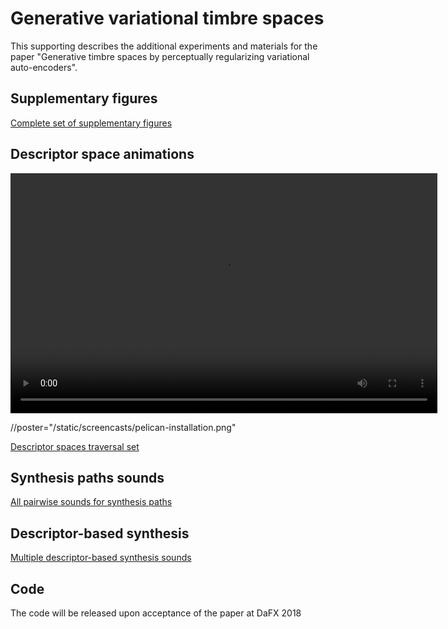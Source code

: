 <script src="http://vjs.zencdn.net/4.0/video.js"></script>

# Generative variational timbre spaces

This supporting describes the additional experiments and materials for the paper "Generative timbre spaces by perceptually regularizing variational auto-encoders".

## Supplementary figures

[Complete set of supplementary figures](figures)

## Descriptor space animations

<video id="pelican-installation" class="video-js vjs-default-skin" controls
preload="auto" width="683" height="384" data-setup="{}">
<source src="animations/flatness.mp4" type='video/mp4'>
</video>


//poster="/static/screencasts/pelican-installation.png"

[Descriptor spaces traversal set](spaces)

## Synthesis paths sounds

<audio src="audio/Violoncello_Alto-Sax.mp3"></audio>

[All pairwise sounds for synthesis paths](path-synthesis)

## Descriptor-based synthesis 

[Multiple descriptor-based synthesis sounds](descriptor-synthesis)

## Code

The code will be released upon acceptance of the paper at DaFX 2018
